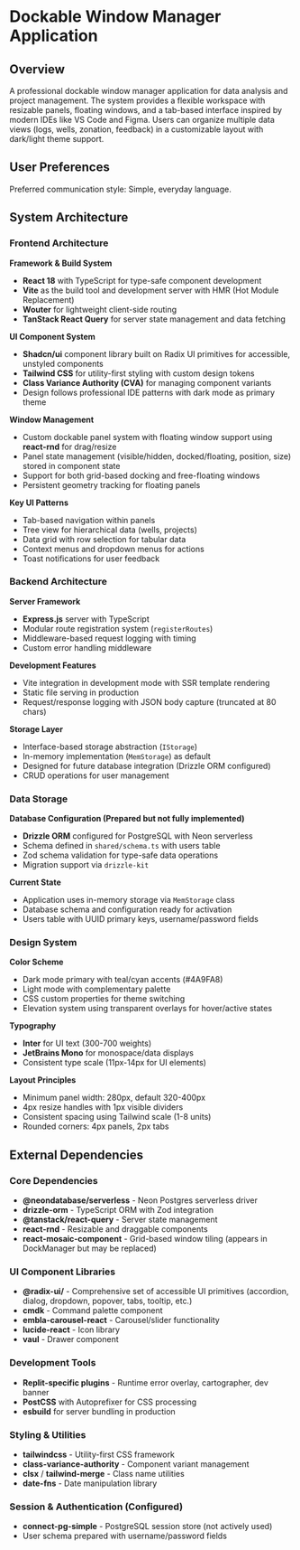 # Dockable Window Manager Application

## Overview

A professional dockable window manager application for data analysis and project management. The system provides a flexible workspace with resizable panels, floating windows, and a tab-based interface inspired by modern IDEs like VS Code and Figma. Users can organize multiple data views (logs, wells, zonation, feedback) in a customizable layout with dark/light theme support.

## User Preferences

Preferred communication style: Simple, everyday language.

## System Architecture

### Frontend Architecture

**Framework & Build System**
- **React 18** with TypeScript for type-safe component development
- **Vite** as the build tool and development server with HMR (Hot Module Replacement)
- **Wouter** for lightweight client-side routing
- **TanStack React Query** for server state management and data fetching

**UI Component System**
- **Shadcn/ui** component library built on Radix UI primitives for accessible, unstyled components
- **Tailwind CSS** for utility-first styling with custom design tokens
- **Class Variance Authority (CVA)** for managing component variants
- Design follows professional IDE patterns with dark mode as primary theme

**Window Management**
- Custom dockable panel system with floating window support using **react-rnd** for drag/resize
- Panel state management (visible/hidden, docked/floating, position, size) stored in component state
- Support for both grid-based docking and free-floating windows
- Persistent geometry tracking for floating panels

**Key UI Patterns**
- Tab-based navigation within panels
- Tree view for hierarchical data (wells, projects)
- Data grid with row selection for tabular data
- Context menus and dropdown menus for actions
- Toast notifications for user feedback

### Backend Architecture

**Server Framework**
- **Express.js** server with TypeScript
- Modular route registration system (`registerRoutes`)
- Middleware-based request logging with timing
- Custom error handling middleware

**Development Features**
- Vite integration in development mode with SSR template rendering
- Static file serving in production
- Request/response logging with JSON body capture (truncated at 80 chars)

**Storage Layer**
- Interface-based storage abstraction (`IStorage`)
- In-memory implementation (`MemStorage`) as default
- Designed for future database integration (Drizzle ORM configured)
- CRUD operations for user management

### Data Storage

**Database Configuration (Prepared but not fully implemented)**
- **Drizzle ORM** configured for PostgreSQL with Neon serverless
- Schema defined in `shared/schema.ts` with users table
- Zod schema validation for type-safe data operations
- Migration support via `drizzle-kit`

**Current State**
- Application uses in-memory storage via `MemStorage` class
- Database schema and configuration ready for activation
- Users table with UUID primary keys, username/password fields

### Design System

**Color Scheme**
- Dark mode primary with teal/cyan accents (#4A9FA8)
- Light mode with complementary palette
- CSS custom properties for theme switching
- Elevation system using transparent overlays for hover/active states

**Typography**
- **Inter** for UI text (300-700 weights)
- **JetBrains Mono** for monospace/data displays
- Consistent type scale (11px-14px for UI elements)

**Layout Principles**
- Minimum panel width: 280px, default 320-400px
- 4px resize handles with 1px visible dividers
- Consistent spacing using Tailwind scale (1-8 units)
- Rounded corners: 4px panels, 2px tabs

## External Dependencies

### Core Dependencies
- **@neondatabase/serverless** - Neon Postgres serverless driver
- **drizzle-orm** - TypeScript ORM with Zod integration
- **@tanstack/react-query** - Server state management
- **react-rnd** - Resizable and draggable components
- **react-mosaic-component** - Grid-based window tiling (appears in DockManager but may be replaced)

### UI Component Libraries
- **@radix-ui/** - Comprehensive set of accessible UI primitives (accordion, dialog, dropdown, popover, tabs, tooltip, etc.)
- **cmdk** - Command palette component
- **embla-carousel-react** - Carousel/slider functionality
- **lucide-react** - Icon library
- **vaul** - Drawer component

### Development Tools
- **Replit-specific plugins** - Runtime error overlay, cartographer, dev banner
- **PostCSS** with Autoprefixer for CSS processing
- **esbuild** for server bundling in production

### Styling & Utilities
- **tailwindcss** - Utility-first CSS framework
- **class-variance-authority** - Component variant management
- **clsx** / **tailwind-merge** - Class name utilities
- **date-fns** - Date manipulation library

### Session & Authentication (Configured)
- **connect-pg-simple** - PostgreSQL session store (not actively used)
- User schema prepared with username/password fields